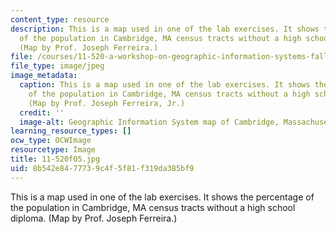 ```yaml
---
content_type: resource
description: This is a map used in one of the lab exercises. It shows the percentage
  of the population in Cambridge, MA census tracts without a high school diploma.
  (Map by Prof. Joseph Ferreira.)
file: /courses/11-520-a-workshop-on-geographic-information-systems-fall-2005/8b542e8477739c4f5f81f319da385bf9_11-520f05.jpg
file_type: image/jpeg
image_metadata:
  caption: This is a map used in one of the lab exercises. It shows the percentage
    of the population in Cambridge, MA census tracts without a high school diploma.
    (Map by Prof. Joseph Ferreira, Jr.)
  credit: ''
  image-alt: Geographic Information System map of Cambridge, Massachusetts.
learning_resource_types: []
ocw_type: OCWImage
resourcetype: Image
title: 11-520f05.jpg
uid: 8b542e84-7773-9c4f-5f81-f319da385bf9
---
```

This is a map used in one of the lab exercises. It shows the percentage of the population in Cambridge, MA census tracts without a high school diploma. (Map by Prof. Joseph Ferreira.)

